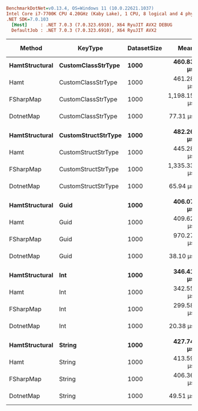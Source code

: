 ``` ini

BenchmarkDotNet=v0.13.4, OS=Windows 11 (10.0.22621.1037)
Intel Core i7-7700K CPU 4.20GHz (Kaby Lake), 1 CPU, 8 logical and 4 physical cores
.NET SDK=7.0.103
  [Host]     : .NET 7.0.3 (7.0.323.6910), X64 RyuJIT AVX2 DEBUG
  DefaultJob : .NET 7.0.3 (7.0.323.6910), X64 RyuJIT AVX2


```
|         Method |             KeyType | DatasetSize |        Mean |     Error |    StdDev |      Median | Ratio | RatioSD |     Gen0 | BranchInstructions/Op | CacheMisses/Op |   Gen1 |  Allocated | Alloc Ratio |
|--------------- |-------------------- |------------ |------------:|----------:|----------:|------------:|------:|--------:|---------:|----------------------:|---------------:|-------:|-----------:|------------:|
| **HamtStructural** |  **CustomClassStrType** |        **1000** |   **460.83 μs** |  **9.050 μs** | **15.368 μs** |   **461.29 μs** |  **5.91** |    **0.29** | **168.9453** |               **687,114** |         **19,544** |      **-** |  **691.63 KB** |        **6.93** |
|           Hamt |  CustomClassStrType |        1000 |   461.28 μs |  6.794 μs |  6.022 μs |   462.37 μs |  5.97 |    0.10 | 169.9219 |               650,230 |         20,434 | 0.9766 |  694.16 KB |        6.95 |
|      FSharpMap |  CustomClassStrType |        1000 | 1,198.15 μs | 23.664 μs | 25.320 μs | 1,191.37 μs | 15.54 |    0.31 | 146.4844 |             2,161,860 |         23,641 |      - |  604.56 KB |        6.06 |
|      DotnetMap |  CustomClassStrType |        1000 |    77.31 μs |  0.889 μs |  0.788 μs |    77.43 μs |  1.00 |    0.00 |  24.2920 |                75,017 |          2,474 | 4.7607 |   99.82 KB |        1.00 |
|                |                     |             |             |           |           |             |       |         |          |                       |                |        |            |             |
| **HamtStructural** | **CustomStructStrType** |        **1000** |   **482.26 μs** | **12.122 μs** | **32.356 μs** |   **477.69 μs** |  **7.53** |    **0.50** | **180.1758** |               **715,448** |         **22,864** | **0.4883** |  **736.47 KB** |        **7.38** |
|           Hamt | CustomStructStrType |        1000 |   445.28 μs | 15.747 μs | 44.927 μs |   434.11 μs |  6.66 |    0.68 | 174.3164 |               636,231 |         19,020 | 1.4648 |  712.94 KB |        7.14 |
|      FSharpMap | CustomStructStrType |        1000 | 1,335.33 μs | 26.320 μs | 21.979 μs | 1,338.28 μs | 20.11 |    0.48 | 250.0000 |             2,376,058 |         32,780 |      - | 1023.83 KB |       10.26 |
|      DotnetMap | CustomStructStrType |        1000 |    65.94 μs |  1.297 μs |  1.818 μs |    65.69 μs |  1.00 |    0.00 |  24.2920 |                60,868 |          2,269 | 4.7607 |   99.82 KB |        1.00 |
|                |                     |             |             |           |           |             |       |         |          |                       |                |        |            |             |
| **HamtStructural** |                **Guid** |        **1000** |   **406.07 μs** |  **8.012 μs** |  **7.103 μs** |   **406.54 μs** | **10.66** |    **0.24** | **169.9219** |               **603,697** |         **18,446** | **1.9531** |  **697.92 KB** |        **5.44** |
|           Hamt |                Guid |        1000 |   409.62 μs |  3.715 μs |  3.293 μs |   409.92 μs | 10.75 |    0.20 | 170.8984 |               602,757 |         17,850 |      - |  699.01 KB |        5.45 |
|      FSharpMap |                Guid |        1000 |   970.27 μs | 23.343 μs | 68.092 μs |   940.27 μs | 25.86 |    1.82 | 300.7813 |             1,664,971 |         37,260 |      - |  1229.2 KB |        9.59 |
|      DotnetMap |                Guid |        1000 |    38.10 μs |  0.685 μs |  0.607 μs |    38.08 μs |  1.00 |    0.00 |  31.2500 |                38,494 |          2,220 | 7.8125 |  128.19 KB |        1.00 |
|                |                     |             |             |           |           |             |       |         |          |                       |                |        |            |             |
| **HamtStructural** |                 **Int** |        **1000** |   **346.41 μs** |  **3.738 μs** |  **3.122 μs** |   **345.61 μs** | **17.04** |    **0.28** | **156.2500** |               **524,572** |         **14,916** |      **-** |  **639.21 KB** |       **13.61** |
|           Hamt |                 Int |        1000 |   342.55 μs |  6.609 μs |  7.071 μs |   341.76 μs | 16.81 |    0.51 | 155.2734 |               523,688 |         14,784 |      - |  635.94 KB |       13.54 |
|      FSharpMap |                 Int |        1000 |   299.58 μs |  5.875 μs |  9.487 μs |   298.75 μs | 14.75 |    0.56 | 116.2109 |               402,202 |         12,260 |      - |  475.04 KB |       10.11 |
|      DotnetMap |                 Int |        1000 |    20.38 μs |  0.405 μs |  0.359 μs |    20.27 μs |  1.00 |    0.00 |  11.4746 |                25,468 |          1,085 | 1.4038 |   46.97 KB |        1.00 |
|                |                     |             |             |           |           |             |       |         |          |                       |                |        |            |             |
| **HamtStructural** |              **String** |        **1000** |   **427.74 μs** |  **8.349 μs** |  **9.280 μs** |   **426.54 μs** |  **8.65** |    **0.26** | **168.9453** |               **632,843** |         **17,819** |      **-** |  **691.08 KB** |        **6.92** |
|           Hamt |              String |        1000 |   413.59 μs |  5.320 μs |  4.443 μs |   412.92 μs |  8.35 |    0.18 | 168.9453 |               631,802 |         16,003 | 0.4883 |  689.98 KB |        6.91 |
|      FSharpMap |              String |        1000 |   406.36 μs |  5.303 μs |  4.961 μs |   406.68 μs |  8.21 |    0.17 | 147.4609 |               579,201 |         13,235 |      - |  603.24 KB |        6.04 |
|      DotnetMap |              String |        1000 |    49.51 μs |  0.802 μs |  0.750 μs |    49.28 μs |  1.00 |    0.00 |  24.3530 |                65,776 |          1,730 | 4.8218 |   99.82 KB |        1.00 |
